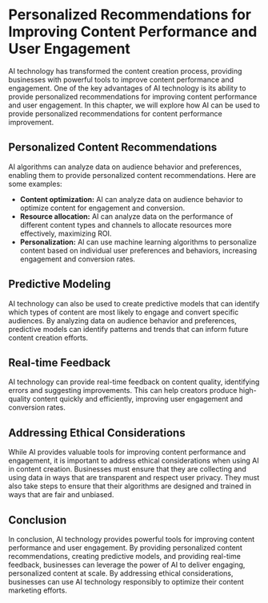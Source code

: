 Personalized Recommendations for Improving Content Performance and User Engagement
====================================================================================================================================

AI technology has transformed the content creation process, providing businesses with powerful tools to improve content performance and engagement. One of the key advantages of AI technology is its ability to provide personalized recommendations for improving content performance and user engagement. In this chapter, we will explore how AI can be used to provide personalized recommendations for content performance improvement.

Personalized Content Recommendations
------------------------------------

AI algorithms can analyze data on audience behavior and preferences, enabling them to provide personalized content recommendations. Here are some examples:

* **Content optimization:** AI can analyze data on audience behavior to optimize content for engagement and conversion.
* **Resource allocation:** AI can analyze data on the performance of different content types and channels to allocate resources more effectively, maximizing ROI.
* **Personalization:** AI can use machine learning algorithms to personalize content based on individual user preferences and behaviors, increasing engagement and conversion rates.

Predictive Modeling
-------------------

AI technology can also be used to create predictive models that can identify which types of content are most likely to engage and convert specific audiences. By analyzing data on audience behavior and preferences, predictive models can identify patterns and trends that can inform future content creation efforts.

Real-time Feedback
------------------

AI technology can provide real-time feedback on content quality, identifying errors and suggesting improvements. This can help creators produce high-quality content quickly and efficiently, improving user engagement and conversion rates.

Addressing Ethical Considerations
---------------------------------

While AI provides valuable tools for improving content performance and engagement, it is important to address ethical considerations when using AI in content creation. Businesses must ensure that they are collecting and using data in ways that are transparent and respect user privacy. They must also take steps to ensure that their algorithms are designed and trained in ways that are fair and unbiased.

Conclusion
----------

In conclusion, AI technology provides powerful tools for improving content performance and user engagement. By providing personalized content recommendations, creating predictive models, and providing real-time feedback, businesses can leverage the power of AI to deliver engaging, personalized content at scale. By addressing ethical considerations, businesses can use AI technology responsibly to optimize their content marketing efforts.
